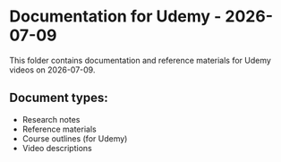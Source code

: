 # Documentation for Udemy - 2026-07-09

This folder contains documentation and reference materials for Udemy videos on 2026-07-09.

## Document types:
- Research notes
- Reference materials
- Course outlines (for Udemy)
- Video descriptions

